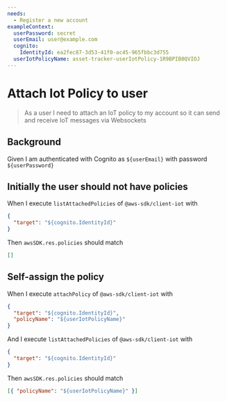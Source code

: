 ```yaml
---
needs:
  - Register a new account
exampleContext:
  userPassword: secret
  userEmail: user@example.com
  cognito:
    IdentityId: ea2fec87-3d53-41f0-ac45-965fbbc3d755
  userIotPolicyName: asset-tracker-userIotPolicy-1R9BPIB0QVIOJ
---
```


# Attach Iot Policy to user

> As a user I need to attach an IoT policy to my account so it can send and
> receive IoT messages via Websockets

## Background

Given I am authenticated with Cognito as `${userEmail}` with password
`${userPassword}`

## Initially the user should not have policies

When I execute `listAttachedPolicies` of `@aws-sdk/client-iot` with

```json
{
  "target": "${cognito.IdentityId}"
}
```

Then `awsSDK.res.policies` should match

```json
[]
```

## Self-assign the policy

When I execute `attachPolicy` of `@aws-sdk/client-iot` with

```json
{
  "target": "${cognito.IdentityId}",
  "policyName": "${userIotPolicyName}"
}
```

And I execute `listAttachedPolicies` of `@aws-sdk/client-iot` with

```json
{
  "target": "${cognito.IdentityId}"
}
```

Then `awsSDK.res.policies` should match

```json
[{ "policyName": "${userIotPolicyName}" }]
```
